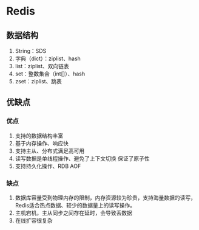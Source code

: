 # Redis

## 数据结构

1. String：SDS
2. 字典（dict）：ziplist、hash
3. list：ziplist、双向链表
4. set：整数集合（int[]）、hash
5. zset：ziplist、跳表

## 优缺点

### 优点

1. 支持的数据结构丰富
2. 基于内存操作、响应快
3. 支持主从、分布式满足高可用
4. 读写数据是单线程操作、避免了上下文切换 保证了原子性
5. 支持持久化操作、RDB AOF

### 缺点

1. 数据库容量受到物理内存的限制，内存资源较为珍贵，支持海量数据的读写，Redis适合热点数据、较少的数据量上的读写操作。
2. 主机宕机，主从同步之间存在延时，会导致丢数据
3. 在线扩容很复杂
